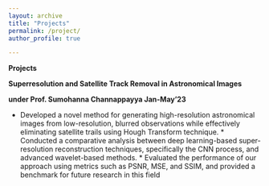 ```yaml
---
layout: archive
title: "Projects"
permalink: /project/
author_profile: true

---
```

**Projects**

**Superresolution and Satellite Track Removal in Astronomical Images**

****under Prof. Sumohanna Channappayya Jan-May’23****
    
   * Developed a novel method for generating high-resolution astronomical images from low-resolution, blurred observations while
effectively eliminating satellite trails using Hough Transform technique.
    * Conducted a comparative analysis between deep learning-based super-resolution reconstruction techniques, specifically the
CNN process, and advanced wavelet-based methods.
    * Evaluated the performance of our approach using metrics such as PSNR, MSE, and SSIM, and provided a benchmark for future
research in this field
